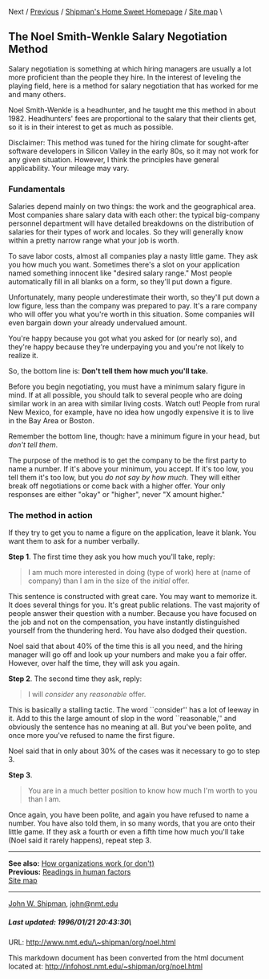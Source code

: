 Next / [Previous](human.html) / [Shipman's Home Sweet
Homepage](http://www.nmt.edu/~shipman/) / [Site
map](http://www.nmt.edu/~shipman/sitemap.cgi) \

The Noel Smith-Wenkle Salary Negotiation Method
-----------------------------------------------

Salary negotiation is something at which hiring managers are usually a
lot more proficient than the people they hire. In the interest of
leveling the playing field, here is a method for salary negotiation that
has worked for me and many others.

Noel Smith-Wenkle is a headhunter, and he taught me this method in about
1982. Headhunters' fees are proportional to the salary that their
clients get, so it is in their interest to get as much as possible.

Disclaimer: This method was tuned for the hiring climate for
sought-after software developers in Silicon Valley in the early 80s, so
it may not work for any given situation. However, I think the principles
have general applicability. Your mileage may vary.

### Fundamentals

Salaries depend mainly on two things: the work and the geographical
area. Most companies share salary data with each other: the typical
big-company personnel department will have detailed breakdowns on the
distribution of salaries for their types of work and locales. So they
will generally know within a pretty narrow range what your job is worth.

To save labor costs, almost all companies play a nasty little game. They
ask you how much you want. Sometimes there's a slot on your application
named something innocent like "desired salary range." Most people
automatically fill in all blanks on a form, so they'll put down a
figure.

Unfortunately, many people underestimate their worth, so they'll put
down a low figure, less than the company was prepared to pay. It's a
rare company who will offer you what you're worth in this situation.
Some companies will even bargain down your already undervalued amount.

You're happy because you got what you asked for (or nearly so), and
they're happy because they're underpaying you and you're not likely to
realize it.

So, the bottom line is: **Don't tell them how much you'll take.**

Before you begin negotiating, you must have a minimum salary figure in
mind. If at all possible, you should talk to several people who are
doing similar work in an area with similar living costs. Watch out!
People from rural New Mexico, for example, have no idea how ungodly
expensive it is to live in the Bay Area or Boston.

Remember the bottom line, though: have a minimum figure in your head,
but *don't tell them*.

The purpose of the method is to get the company to be the first party to
name a number. If it's above your minimum, you accept. If it's too low,
you tell them it's too low, but you *do not say by how much*. They will
either break off negotiations or come back with a higher offer. Your
only responses are either "okay" or "higher", never "X amount higher."

### The method in action

If they try to get you to name a figure on the application, leave it
blank. You want them to ask for a number verbally.

**Step 1**. The first time they ask you how much you'll take, reply:

> I am much more interested in doing (type of work) here at (name of
> company) than I am in the size of the *initial* offer.

This sentence is constructed with great care. You may want to memorize
it. It does several things for you. It's great public relations. The
vast majority of people answer their question with a number. Because you
have focused on the job and not on the compensation, you have instantly
distinguished yourself from the thundering herd. You have also dodged
their question.

Noel said that about 40% of the time this is all you need, and the
hiring manager will go off and look up your numbers and make you a fair
offer. However, over half the time, they will ask you again.

**Step 2**. The second time they ask, reply:

> I will *consider* any *reasonable* offer.

This is basically a stalling tactic. The word \`\`consider'' has a lot
of leeway in it. Add to this the large amount of slop in the word
\`\`reasonable,'' and obviously the sentence has no meaning at all. But
you've been polite, and once more you've refused to name the first
figure.

Noel said that in only about 30% of the cases was it necessary to go to
step 3.

**Step 3**.

> You are in a much better position to know how much I'm worth to you
> than I am.

Once again, you have been polite, and again you have refused to name a
number. You have also told them, in so many words, that you are onto
their little game. If they ask a fourth or even a fifth time how much
you'll take (Noel said it rarely happens), repeat step 3.

* * * * *

**See also:** [How organizations work (or don't)](homepage.html)\
 **Previous:** [Readings in human factors](human.html)\
 [Site
map](http://www.nmt.edu/~shipman/planview.cgi?h=/u/shipman/www/&aa=prolog&zz=epilog)

* * * * *

[John W. Shipman](http://www.nmt.edu/~shipman/), <john@nmt.edu>

##### Last updated: 1996/01/21 20:43:30\
 URL: http://www.nmt.edu/\~shipman/org/noel.html

This markdown document has been converted from the html document located at:
http://infohost.nmt.edu/~shipman/org/noel.html
